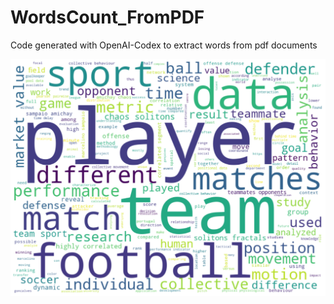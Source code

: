 # WordsCount_FromPDF
 Code generated with OpenAI-Codex to extract words from pdf documents

![alt text](https://github.com/rmarcelino4/WordsCount_FromPDF/blob/main/data/Unknown.png?raw=true)
